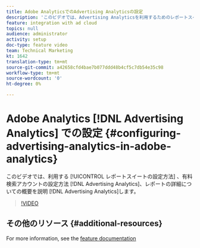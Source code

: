 ```yaml
---
title: Adobe AnalyticsでのAdvertising Analyticsの設定
description: 'このビデオでは、Advertising Analyticsを利用するためのレポートスイートの設定方法、有料検索アカウントの設定方法、Advertising Analyticsのレポートの詳細についての概要を説明します。 '
feature: integration with ad cloud
topics: null
audience: administrator
activity: setup
doc-type: feature video
team: Technical Marketing
kt: 1642
translation-type: tm+mt
source-git-commit: a42658cfd4bae7b077ddd48b4cf5c7db54e35c98
workflow-type: tm+mt
source-wordcount: '0'
ht-degree: 0%

---
```



# Adobe Analytics [!DNL Advertising Analytics] での設定 {#configuring-advertising-analytics-in-adobe-analytics}

このビデオでは、利用する [!UICONTROL レポートスイートの設定方法] 、有料検索アカウントの設定方法 [!DNL Advertising Analytics]、レポートの詳細についての概要を説明 [!DNL Advertising Analytics]します。

>[!VIDEO](https://video.tv.adobe.com/v/23119/?quality=12)

## その他のリソース {#additional-resources}

For more information, see the [feature documentation](https://docs.adobe.com/content/help/en/analytics/integration/advertising-analytics/overview.html)
